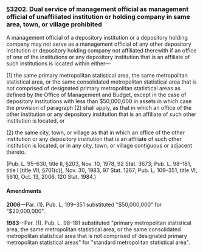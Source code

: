 ### §3202. Dual service of management official as management official of unaffiliated institution or holding company in same area, town, or village prohibited ###

A management official of a depository institution or a depository holding company may not serve as a management official of any other depository institution or depository holding company not affiliated therewith if an office of one of the institutions or any depository institution that is an affiliate of such institutions is located within either—

(1) the same primary metropolitan statistical area, the same metropolitan statistical area, or the same consolidated metropolitan statistical area that is not comprised of designated primary metropolitan statistical areas as defined by the Office of Management and Budget, except in the case of depository institutions with less than $50,000,000 in assets in which case the provision of paragraph (2) shall apply, as that in which an office of the other institution or any depository institution that is an affiliate of such other institution is located, or

(2) the same city, town, or village as that in which an office of the other institution or any depository institution that is an affiliate of such other institution is located, or in any city, town, or village contiguous or adjacent thereto.

(Pub. L. 95–630, title II, §203, Nov. 10, 1978, 92 Stat. 3673; Pub. L. 98–181, title I [title VII, §701(c)], Nov. 30, 1983, 97 Stat. 1267; Pub. L. 109–351, title VI, §610, Oct. 13, 2006, 120 Stat. 1984.)

#### Amendments ####

**2006**—Par. (1). Pub. L. 109–351 substituted "$50,000,000" for "$20,000,000".

**1983**—Par. (1). Pub. L. 98–181 substituted "primary metropolitan statistical area, the same metropolitan statistical area, or the same consolidated metropolitan statistical area that is not comprised of designated primary metropolitan statistical areas" for "standard metropolitan statistical area".